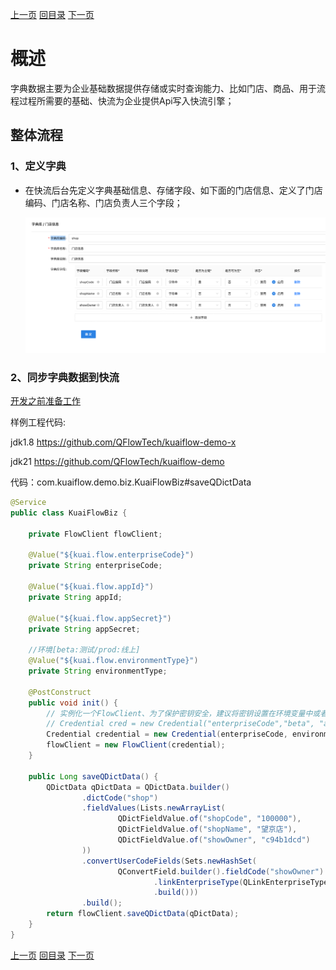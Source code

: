 [上一页](flow.md)
[回目录](../README.md)
[下一页](../instruction/ISO8601.md)

# 概述
字典数据主要为企业基础数据提供存储或实时查询能力、比如门店、商品、用于流程过程所需要的基础、快流为企业提供Api写入快流引擎；

## 整体流程
### 1、定义字典
- 在快流后台先定义字典基础信息、存储字段、如下面的门店信息、定义了门店编码、门店名称、门店负责人三个字段；

  ![alt text](../image/dict/definition.png)


### 2、同步字典数据到快流
[开发之前准备工作](quickstart.md)

样例工程代码:

jdk1.8 https://github.com/QFlowTech/kuaiflow-demo-x

jdk21 https://github.com/QFlowTech/kuaiflow-demo

代码：com.kuaiflow.demo.biz.KuaiFlowBiz#saveQDictData

```java
@Service
public class KuaiFlowBiz {

	private FlowClient flowClient;

	@Value("${kuai.flow.enterpriseCode}")
	private String enterpriseCode;

	@Value("${kuai.flow.appId}")
	private String appId;

	@Value("${kuai.flow.appSecret}")
	private String appSecret;

	//环境[beta:测试/prod:线上]
	@Value("${kuai.flow.environmentType}")
	private String environmentType;

	@PostConstruct
	public void init() {
		// 实例化一个FlowClient、为了保护密钥安全，建议将密钥设置在环境变量中或者配置文件中。
		// Credential cred = new Credential("enterpriseCode","beta", "appId","appSecret");
		Credential credential = new Credential(enterpriseCode, environmentType, appId, appSecret);
		flowClient = new FlowClient(credential);
	}

	public Long saveQDictData() {
		QDictData qDictData = QDictData.builder()
				.dictCode("shop")
				.fieldValues(Lists.newArrayList(
						QDictFieldValue.of("shopCode", "100000"),
						QDictFieldValue.of("shopName", "望京店"),
						QDictFieldValue.of("showOwner", "c94b1dcd")
				))
				.convertUserCodeFields(Sets.newHashSet(
						QConvertField.builder().fieldCode("showOwner")
								.linkEnterpriseType(QLinkEnterpriseType.FEISHU)
								.build()))
				.build();
		return flowClient.saveQDictData(qDictData);
	}
}

```


[上一页](quickstart.md)
[回目录](../README.md)
[下一页](flow.md)